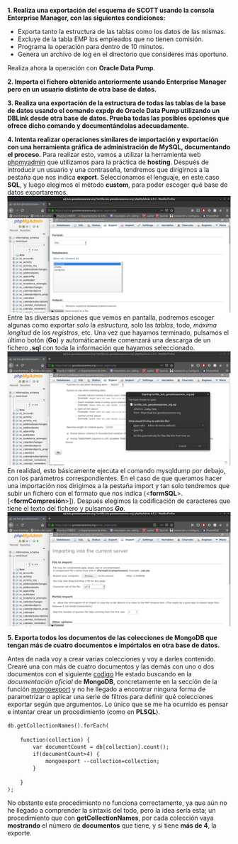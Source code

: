 **1. Realiza una exportación del esquema de SCOTT usando la consola Enterprise Manager, con las siguientes condiciones:**

* Exporta tanto la estructura de las tablas como los datos de las mismas.
* Excluye de la tabla EMP los empleados que no tienen comisión.
* Programa la operación para dentro de 10 minutos.
* Genera un archivo de log en el directorio que consideres más oportuno.

Realiza ahora la operación con **Oracle Data Pump**.

**2. Importa el fichero obtenido anteriormente usando Enterprise Manager pero en un usuario distinto de otra base de datos.**

**3. Realiza una exportación de la estructura de todas las tablas de la base de datos usando el comando expdp de Oracle Data Pump utilizando un DBLink desde otra base de datos. Prueba todas las posibles opciones que ofrece dicho comando y documentándolas adecuadamente.**

**4. Intenta realizar operaciones similares de importación y exportación con una herramienta gráfica de administración de MySQL, documentando el proceso.**
Para realizar esto, vamos a utilizar la herramienta web [phpmyadmin](https://sql.luis.gonzalonazareno.org/) que utilizamos para la práctica de **hosting**. Después de introducir un usuario y una contraseña, tendremos que dirigirnos a la pestaña que nos indica **export**. Seleccionamos el lenguaje, en este caso **SQL**, y luego elegimos el método **custom**, para poder escoger qué base de datos exportaremos.
![](/images/1.png)
Entre las diversas opciones que vemos en pantalla, podremos escoger algunas como exportar _solo_ la _estructura_, solo las _tablas_, todo, _máxima longitud_ de los _registros_, etc. Una vez que hayamos terminado, pulsamos el último botón (**Go**) y automáticamente comenzará una descarga de un fichero **.sql** con toda la información que hayamos seleccionado.
![](/images/2.png)
En realidad, esto básicamente ejecuta el comando mysqldump por debajo, con los parámetros correspondientes.
En el caso de que queramos hacer una importación nos dirigimos a la pestaña import y tan solo tendremos que subir un fichero con el formato que nos indica (<**formSQL**>.[<**formCompresión**>]). Después elegimos la codificación de caracteres que tiene el texto del fichero y pulsamos **_Go_**.
![](/images/3.png)

**5. Exporta todos los documentos de las colecciones de MongoDB que tengan más de cuatro documentos e impórtalos en otra base de datos.**

Antes de nada voy a crear varias colecciones y voy a darles contenido. Crearé una con más de cuatro documentos y las demás con uno o dos documentos con el siguiente [codigo](https://raw.githubusercontent.com/LuisaoStuff/Practica7BBDD/master/docs/mongo-query.json)
He estado buscando en la _documentación oficial_ de **MongoDB**, concretamente en la sección de la función [mongoexport](https://docs.mongodb.com/manual/reference/program/mongoexport/) y no he llegado a encontrar ninguna forma de parametrizar o aplicar una serie de filtros para definir qué colecciones exportar según que argumentos. Lo único que se me ha ocurrido es pensar e intentar crear un procedimiento (como en **PLSQL**).

```
db.getCollectionNames().forEach(

	function(collection) { 
	    var documentCount = db[collection].count(); 
	    if(documentCount>4) { 
	        mongoexport --collection=collection;
	    } 

	}
);

```
No obstante este procedimiento no funciona correctamente, ya que aún no he llegado a comprender la sintaxis del todo, pero la idea sería esta; un procedimiento que con **getCollectionNames**, por cada colección vaya **mostrando** el número de **documentos** que tiene, y si tiene **más de 4**, la exporte.
